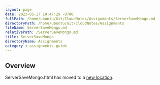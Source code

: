```yaml
---
layout: page
date: 2023-05-17 10:47:29 -0700
fullPath: /home/ubuntu/Git/CloudNotes/Assignments/ServerSaveMongo.md
directoryPath: /home/ubuntu/Git/CloudNotes/Assignments
fileName: ServerSaveMongo.md
relativePath: /ServerSaveMongo.md
title: ServerSaveMongo
directoryName: Assignments
category : assignments-guide
---
```


## Overview

ServerSaveMongo.html has moved to a [new location](/mongo-guide/ServerSaveMongo.html).
